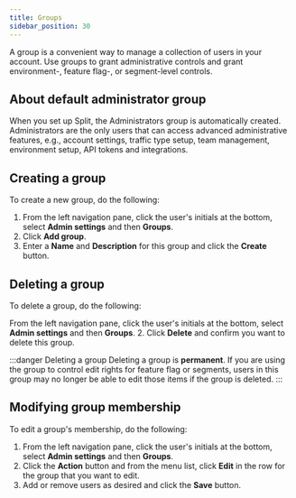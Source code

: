 ```yaml
---
title: Groups
sidebar_position: 30
---
```


A group is a convenient way to manage a collection of users in your account. Use groups to grant administrative controls and grant environment-, feature flag-, or segment-level controls.

## About default administrator group

When you set up Split, the Administrators group is automatically created.  Administrators are the only users that can access advanced administrative features, e.g., account settings, traffic type setup, team management, environment setup, API tokens and integrations.

## Creating a group
 
To create a new group, do the following:

1. From the left navigation pane, click the user's initials at the bottom, select **Admin settings** and then **Groups**.
2. Click **Add group**.
3. Enter a **Name** and **Description** for this group and click the **Create** button.

## Deleting a group

To delete a group, do the following:

From the left navigation pane, click the user's initials at the bottom, select **Admin settings** and then **Groups**.
2. Click **Delete** and confirm you want to delete this group.
    
:::danger Deleting a group
Deleting a group is **permanent**.  If you are using the group to control edit rights for feature flag or segments, users in this group may no longer be able to edit those items if the group is deleted.
:::

## Modifying group membership
 
To edit a group's membership, do the following:

1. From the left navigation pane, click the user's initials at the bottom, select **Admin settings** and then **Groups**.
2. Click the **Action** button and from the menu list, click **Edit** in the row for the group that you want to edit.
3. Add or remove users as desired and click the **Save** button.
